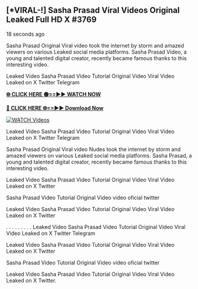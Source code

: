 ## [*VIRAL-!] Sasha Prasad Viral Videos Original Leaked Full HD X #3769

18 seconds ago

Sasha Prasad Original Viral video took the internet by storm and amazed viewers on various Leaked social media platforms. Sasha Prasad Video, a young and talented digital creator, recently became famous thanks to this interesting video.

Leaked Video Sasha Prasad Video Tutorial Original Video Viral Video Leaked on X Twitter Telegram

**[🌐 CLICK HERE 🟢==►► WATCH NOW](https://russelviper69.blogspot.com/p/valo-video.html)**

**[🔴 CLICK HERE 🌐==►► Download Now](https://russelviper69.blogspot.com/p/valo-video.html)**

[![WATCH Videos](https://i.imgur.com/dJHk4Zq.gif)](https://russelviper69.blogspot.com/p/valo-video.html)

Leaked Video Sasha Prasad Video Tutorial Original Video Viral Video Leaked on X Twitter Telegram

Sasha Prasad Original Viral video Nudes took the internet by storm and amazed viewers on various Leaked social media platforms. Sasha Prasad, a young and talented digital creator, recently became famous thanks to this interesting video.

Leaked Video Sasha Prasad Video Tutorial Original Video Viral Video Leaked on X Twitter

Sasha Prasad Video Tutorial Original Video video oficial twitter

Leaked Video Sasha Prasad Video Tutorial Original Video Viral Video Leaked on X Twitter

. . . . . . . . . Leaked Video Sasha Prasad Video Tutorial Original Video Viral Video Leaked on X Twitter Telegram

Leaked Video Sasha Prasad Video Tutorial Original Video Viral Video Leaked on X Twitter

Sasha Prasad Video Tutorial Original Video video oficial twitter

Leaked Video Sasha Prasad Video Tutorial Original Video Viral Video Leaked on X Twitter.
